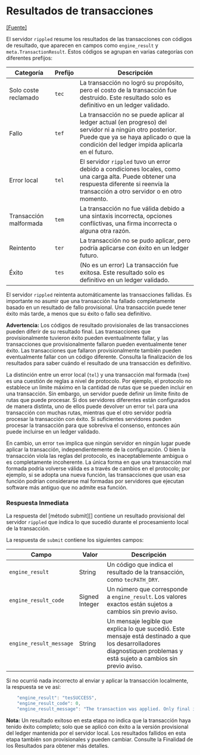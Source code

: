 # Resultados de transacciones

[\[Fuente\]](https://github.com/ripple/rippled/blob/master/src/ripple/protocol/TER.h)

El servidor `rippled` resume los resultados de las transacciones con códigos de resultado, que aparecen en campos como `engine_result` y `meta.TransactionResult`. Estos códigos se agrupan en varias categorías con diferentes prefijos:

| Categoría              | Prefijo | Descripción                                                                                                                                                                                                   |
| --------------------- | ------ | ------------------------------------------------------------------------------------------------------------------------------------------------------------------------------------------------------------- |
| Solo coste reclamado     | `tec`  | La transacción no logró su propósito, pero el costo de la transacción fue destruido. Este resultado solo es definitivo en un ledger validado.                                                                |
| Fallo               | `tef`  | La transacción no se puede aplicar al ledger actual (en progreso) del servidor ni a ningún otro posterior. Puede que ya se haya aplicado o que la condición del ledger impida aplicarla en el futuro. |
| Error local           | `tel`  | El servidor `rippled` tuvo un error debido a condiciones locales, como una carga alta. Puede obtener una respuesta diferente si reenvía la transacción a otro servidor o en otro momento.                                  |
| Transacción malformada | `tem`  | La transacción no fue válida debido a una sintaxis incorrecta, opciones conflictivas, una firma incorrecta o alguna otra razón.                                                                                               |
| Reintento                 | `ter`  | La transacción no se pudo aplicar, pero podría aplicarse con éxito en un ledger futuro.                                                                                                                     |
| Éxito               | `tes`  | (No es un error) La transacción fue exitosa. Este resultado solo es definitivo en un ledger validado.                                                                                                                       |

El servidor `rippled` reintenta automáticamente las transacciones fallidas. Es importante no asumir que una transacción ha fallado completamente basado en un resultado de fallo provisional. Una transacción puede tener éxito más tarde, a menos que su éxito o fallo sea definitivo.

**Advertencia:** Los códigos de resultado provisionales de las transacciones pueden diferir de su resultado final. Las transacciones que provisionalmente tuvieron éxito pueden eventualmente fallar, y las transacciones que provisionalmente fallaron pueden eventualmente tener éxito. Las transacciones que fallaron provisionalmente también pueden eventualmente fallar con un código diferente. Consulta la finalización de los resultados para saber cuándo el resultado de una transacción es definitivo.

La distinción entre un error local (`tel`) y una transacción mal formada (`tem`) es una cuestión de reglas a nivel de protocolo. Por ejemplo, el protocolo no establece un límite máximo en la cantidad de rutas que se pueden incluir en una transacción. Sin embargo, un servidor puede definir un límite finito de rutas que puede procesar. Si dos servidores diferentes están configurados de manera distinta, uno de ellos puede devolver un error `tel` para una transacción con muchas rutas, mientras que el otro servidor podría procesar la transacción con éxito. Si suficientes servidores pueden procesar la transacción para que sobreviva el consenso, entonces aún puede incluirse en un ledger validado.

En cambio, un error `tem` implica que ningún servidor en ningún lugar puede aplicar la transacción, independientemente de la configuración. O bien la transacción viola las reglas del protocolo, es inaceptablemente ambigua o es completamente incoherente. La única forma en que una transacción mal formada podría volverse válida es a través de cambios en el protocolo; por ejemplo, si se adopta una nueva función, las transacciones que usan esa función podrían considerarse mal formadas por servidores que ejecutan software más antiguo que no admite esa función.

### Respuesta Inmediata

La respuesta del \[método submit]\[] contiene un resultado provisional del servidor `rippled` que indica lo que sucedió durante el procesamiento local de la transacción.

La respuesta de `submit` contiene los siguientes campos:

| Campo                   | Valor          | Descripción                                                                                                                                               |
| ----------------------- | -------------- | --------------------------------------------------------------------------------------------------------------------------------------------------------- |
| `engine_result`         | String         | Un código que indica el resultado de la transacción, como `tecPATH_DRY`.                                                                                  |
| `engine_result_code`    | Signed Integer | Un número que corresponde a `engine_result`. Los valores exactos están sujetos a cambios sin previo aviso.                                                  |
| `engine_result_message` | String         | Un mensaje legible que explica lo que sucedió. Este mensaje está destinado a que los desarrolladores diagnostiquen problemas y está sujeto a cambios sin previo aviso. |

Si no ocurrió nada incorrecto al enviar y aplicar la transacción localmente, la respuesta se ve así:

```js
    "engine_result": "tesSUCCESS",
    "engine_result_code": 0,
    "engine_result_message": "The transaction was applied. Only final in a validated ledger."
```

**Nota:** Un resultado exitoso en esta etapa no indica que la transacción haya tenido éxito completo; solo que se aplicó con éxito a la versión provisional del ledger mantenida por el servidor local. Los resultados fallidos en esta etapa también son provisionales y pueden cambiar. Consulte la Finalidad de los Resultados para obtener más detalles.
